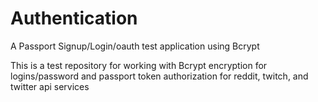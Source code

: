 # Authentication

A Passport Signup/Login/oauth test application using Bcrypt

This is a test repository for working with Bcrypt encryption for logins/password and passport token authorization for reddit, twitch, and twitter api services


